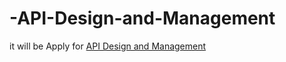 # -API-Design-and-Management
it will be Apply for [API Design and Management](https://www.youtube.com/watch?v=7VRhCxaID1s&list=PLgAqrVq84PDcOryFRPZmhXR_FwGauGtyv&index=5)
